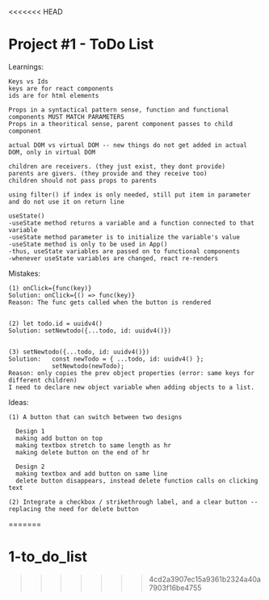 <<<<<<< HEAD
# Project #1 - ToDo List

Learnings:

    Keys vs Ids
    keys are for react components 
    ids are for html elements 

    Props in a syntactical pattern sense, function and functional components MUST MATCH PARAMETERS
    Props in a theoritical sense, parent component passes to child component

    actual DOM vs virtual DOM -- new things do not get added in actual DOM, only in virtual DOM

    children are receivers. (they just exist, they dont provide)
    parents are givers. (they provide and they receive too)
    children should not pass props to parents

    using filter() if index is only needed, still put item in parameter and do not use it on return line

    useState()
    -useState method returns a variable and a function connected to that variable
    -useState method parameter is to initialize the variable's value
    -useState method is only to be used in App() 
    -thus, useState variables are passed on to functional components
    -whenever useState variables are changed, react re-renders
  
  
Mistakes: 

    (1) onClick={func(key)}
    Solution: onClick={() => func(key)}
    Reason: The func gets called when the button is rendered


    (2) let todo.id = uuidv4() 
    Solution: setNewtodo({...todo, id: uuidv4()})


    (3) setNewtodo({...todo, id: uuidv4()}) 
    Solution:   const newTodo = { ...todo, id: uuidv4() }; 
                setNewtodo(newTodo); 
    Reason: only copies the prev object properties (error: same keys for different children)
    I need to declare new object variable when adding objects to a list. 


Ideas: 

    (1) A button that can switch between two designs

      Design 1
      making add button on top
      making textbox stretch to same length as hr
      making delete button on the end of hr

      Design 2  
      making textbox and add button on same line
      delete button disappears, instead delete function calls on clicking text

    (2) Integrate a checkbox / strikethrough label, and a clear button -- replacing the need for delete button
=======
# 1-to_do_list
>>>>>>> 4cd2a3907ec15a9361b2324a40a7903f16be4755
